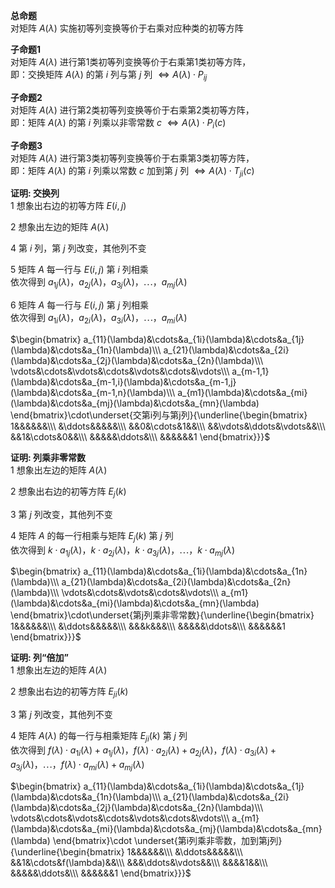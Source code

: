 **总命题**    
对矩阵 $A(\lambda)$ 实施初等列变换等价于右乘对应种类的初等方阵    
    
**子命题1**    
对矩阵 $A(\lambda)$ 进行第1类初等列变换等价于右乘第1类初等方阵，    
即：交换矩阵 $A(\lambda)$ 的第 $i$ 列与第 $j$ 列 $\Leftrightarrow A(\lambda)\cdot P_{ij}$     
    
**子命题2**    
对矩阵 $A(\lambda)$ 进行第2类初等列变换等价于右乘第2类初等方阵，    
即：矩阵 $A(\lambda)$ 的第 $i$ 列乘以非零常数 $c$  $\Leftrightarrow A(\lambda)\cdot P_i(c)$     
    
**子命题3**    
对矩阵 $A(\lambda)$ 进行第3类初等列变换等价于右乘第3类初等方阵，    
即：矩阵 $A(\lambda)$ 的第 $i$ 列乘以常数 $c$ 加到第 $j$ 列 $\Leftrightarrow A(\lambda)\cdot T_{ji}(c)$     
    
**证明: 交换列**    
1 想象出右边的初等方阵 $E(i,j)$     
    
2 想象出左边的矩阵 $A(\lambda)$     
    
4 第 $i$ 列，第 $j$ 列改变，其他列不变    
    
5 矩阵 $A$ 每一行与 $E(i,j)$ 第 $i$ 列相乘    
依次得到 $a_{1j}(\lambda)，a_{2j}(\lambda)，a_{3j}(\lambda)，\cdots，a_{mj}(\lambda)$     
    
6 矩阵 $A$ 每一行与 $E(i,j)$ 第 $j$ 列相乘    
依次得到 $a_{1i}(\lambda)，a_{2i}(\lambda)，a_{3i}(\lambda)，\cdots，a_{mi}(\lambda)$     
    
 $\begin{bmatrix}    
a_{11}(\lambda)&\cdots&a_{1i}(\lambda)&\cdots&a_{1j}(\lambda)&\cdots&a_{1n}(\lambda)\\\     
a_{21}(\lambda)&\cdots&a_{2i}(\lambda)&\cdots&a_{2j}(\lambda)&\cdots&a_{2n}(\lambda)\\\     
\vdots&\cdots&\vdots&\cdots&\vdots&\cdots&\vdots\\\     
a_{m-1,1}(\lambda)&\cdots&a_{m-1,i}(\lambda)&\cdots&a_{m-1,j}(\lambda)&\cdots&a_{m-1,n}(\lambda)\\\     
a_{m1}(\lambda)&\cdots&a_{mi}(\lambda)&\cdots&a_{mj}(\lambda)&\cdots&a_{mn}(\lambda)    
\end{bmatrix}\cdot\underset{交第i列与第j列}{\underline{\begin{bmatrix}    
1&&&&&&\\\     
&\ddots&&&&&\\\     
&&0&\cdots&1&&\\\     
&&\vdots&\ddots&\vdots&&\\\     
&&1&\cdots&0&&\\\     
&&&&&\ddots&\\\     
&&&&&&1    
\end{bmatrix}}}$     
    
**证明: 列乘非零常数**    
1 想象出左边的矩阵 $A(\lambda)$     
    
2 想象出右边的初等方阵 $E_j(k)$     
    
3 第 $j$ 列改变，其他列不变    
    
4 矩阵 $A$ 的每一行相乘与矩阵 $E_j(k)$ 第 $j$ 列    
依次得到 $k\cdot a_{1j}(\lambda)，k\cdot a_{2j}(\lambda)，k\cdot a_{3j}(\lambda)，\cdots，k\cdot a_{mj}(\lambda)$     
    
 $\begin{bmatrix}    
a_{11}(\lambda)&\cdots&a_{1i}(\lambda)&\cdots&a_{1n}(\lambda)\\\     
a_{21}(\lambda)&\cdots&a_{2i}(\lambda)&\cdots&a_{2n}(\lambda)\\\     
\vdots&\cdots&\vdots&\cdots&\vdots\\\     
a_{m1}(\lambda)&\cdots&a_{mi}(\lambda)&\cdots&a_{mn}(\lambda)    
\end{bmatrix}\cdot\underset{第j列乘非零常数}{\underline{\begin{bmatrix}    
1&&&&&&\\\     
&\ddots&&&&&\\\     
&&&k&&&\\\     
&&&&&\ddots&\\\     
&&&&&&1    
\end{bmatrix}}}$     
    
**证明: 列“倍加”**    
1 想象出左边的矩阵 $A(\lambda)$     
    
2 想象出右边的初等方阵 $E_{ji}(k)$     
    
3 第 $j$ 列改变，其他列不变    
    
4 矩阵 $A(\lambda)$ 的每一行与相乘矩阵 $E_{ji}(k)$ 第 $j$ 列    
依次得到 $f(\lambda)\cdot a_{1i}(\lambda)+a_{1j}(\lambda)，f(\lambda)\cdot a_{2i}(\lambda)+a_{2j}(\lambda)，    
f(\lambda)\cdot a_{3i}(\lambda)+a_{3j}(\lambda)，\cdots，f(\lambda)\cdot a_{mi}(\lambda)+a_{mj}(\lambda)$     
    
 $\begin{bmatrix}    
a_{11}(\lambda)&\cdots&a_{1i}(\lambda)&\cdots&a_{1j}(\lambda)&\cdots&a_{1n}(\lambda)\\\     
a_{21}(\lambda)&\cdots&a_{2i}(\lambda)&\cdots&a_{2j}(\lambda)&\cdots&a_{2n}(\lambda)\\\     
\vdots&\cdots&\vdots&\cdots&\vdots&\cdots&\vdots\\\     
a_{m1}(\lambda)&\cdots&a_{mi}(\lambda)&\cdots&a_{mj}(\lambda)&\cdots&a_{mn}(\lambda)    
\end{bmatrix}\cdot    
\underset{第i列乘非零数，加到第j列}{\underline{\begin{bmatrix}    
1&&&&&&\\\     
&\ddots&&&&&\\\     
&&1&\cdots&f(\lambda)&&\\\     
&&&\ddots&\vdots&&\\\     
&&&&1&&\\\     
&&&&&\ddots&\\\     
&&&&&&1    
\end{bmatrix}}}$     
